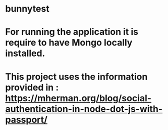 # bunnytest

# For running the application it is require to have Mongo locally installed.

# This project uses the information provided in : https://mherman.org/blog/social-authentication-in-node-dot-js-with-passport/